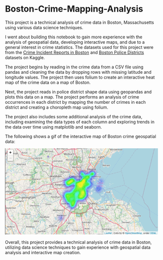 # Boston-Crime-Mapping-Analysis

This project is a technical analysis of crime data in Boston, Massachusetts using various data science techniques.

I went about building this notebook to gain more experience with the analysis of geospatial data, developing interactive maps, and due to a general interest in crime statistics. The datasets used for this project were from the [Crime Incident Reports in Boston](https://www.kaggle.com/datasets/jinbonnie/crime-incident-reports-in-boston) and [Boston Police Districts](https://www.kaggle.com/datasets/christotk/boston-police-districts) datasets on Kaggle.

The project begins by reading in the crime data from a CSV file using pandas and cleaning the data by dropping rows with missing latitude and longitude values. The project then uses folium to create an interactive heat map of the crime data on a map of Boston.

Next, the project reads in police district shape data using geopandas and plots this data on a map. The project performs an analysis of crime occurrences in each district by mapping the number of crimes in each district and creating a choropleth map using folium.

The project also includes some additional analysis of the crime data, including examining the data types of each column and exploring trends in the data over time using matplotlib and seaborn.

The following shows a gif of the interactive map of Boston crime geospatial data:

![interactive map gif](https://github.com/Sivarazadi/Boston-Crime-Mapping-Analysis/blob/main/images/m_1_gif.gif)

Overall, this project provides a technical analysis of crime data in Boston, utilizing data science techniques to gain experience with geospatial data analysis and interactive map creation.
